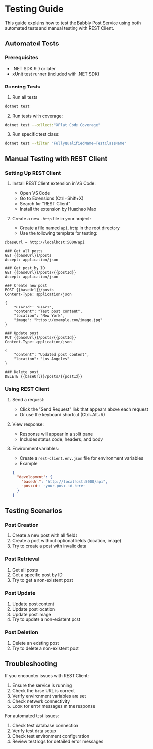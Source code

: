 # Testing Guide

This guide explains how to test the Babbly Post Service using both automated tests and manual testing with REST Client.

## Automated Tests

### Prerequisites
- .NET SDK 9.0 or later
- xUnit test runner (included with .NET SDK)

### Running Tests

1. Run all tests:
```bash
dotnet test
```

2. Run tests with coverage:
```bash
dotnet test --collect:"XPlat Code Coverage"
```

3. Run specific test class:
```bash
dotnet test --filter "FullyQualifiedName~TestClassName"
```

## Manual Testing with REST Client

### Setting Up REST Client

1. Install REST Client extension in VS Code:
   - Open VS Code
   - Go to Extensions (Ctrl+Shift+X)
   - Search for "REST Client"
   - Install the extension by Huachao Mao

2. Create a new `.http` file in your project:
   - Create a file named `api.http` in the root directory
   - Use the following template for testing:

```http
@baseUrl = http://localhost:5000/api

### Get all posts
GET {{baseUrl}}/posts
Accept: application/json

### Get post by ID
GET {{baseUrl}}/posts/{{postId}}
Accept: application/json

### Create new post
POST {{baseUrl}}/posts
Content-Type: application/json

{
    "userId": "user1",
    "content": "Test post content",
    "location": "New York",
    "image": "https://example.com/image.jpg"
}

### Update post
PUT {{baseUrl}}/posts/{{postId}}
Content-Type: application/json

{
    "content": "Updated post content",
    "location": "Los Angeles"
}

### Delete post
DELETE {{baseUrl}}/posts/{{postId}}
```

### Using REST Client

1. Send a request:
   - Click the "Send Request" link that appears above each request
   - Or use the keyboard shortcut (Ctrl+Alt+R)

2. View response:
   - Response will appear in a split pane
   - Includes status code, headers, and body

3. Environment variables:
   - Create a `rest-client.env.json` file for environment variables
   - Example:
   ```json
   {
     "development": {
       "baseUrl": "http://localhost:5000/api",
       "postId": "your-post-id-here"
     }
   }
   ```

## Testing Scenarios

### Post Creation
1. Create a new post with all fields
2. Create a post without optional fields (location, image)
3. Try to create a post with invalid data

### Post Retrieval
1. Get all posts
2. Get a specific post by ID
3. Try to get a non-existent post

### Post Update
1. Update post content
2. Update post location
3. Update post image
4. Try to update a non-existent post

### Post Deletion
1. Delete an existing post
2. Try to delete a non-existent post

## Troubleshooting

If you encounter issues with REST Client:
1. Ensure the service is running
2. Check the base URL is correct
3. Verify environment variables are set
4. Check network connectivity
5. Look for error messages in the response

For automated test issues:
1. Check test database connection
2. Verify test data setup
3. Check test environment configuration
4. Review test logs for detailed error messages 
